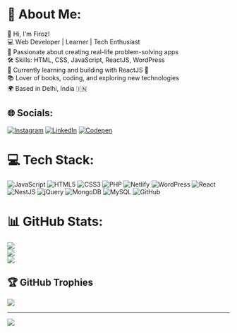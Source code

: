 # 💫 About Me:
👋 Hi, I'm Firoz!<br>💻 Web Developer | Learner | Tech Enthusiast<br>🌟 Passionate about creating real-life problem-solving apps<br>🛠️ Skills: HTML, CSS, JavaScript, ReactJS, WordPress<br>🎯 Currently learning and building with ReactJS 🚀<br>📚 Lover of books, coding, and exploring new technologies<br>🌍 Based in Delhi, India 🇮🇳


## 🌐 Socials:
[![Instagram](https://img.shields.io/badge/Instagram-%23E4405F.svg?logo=Instagram&logoColor=white)](https://instagram.com/sarcastic.firoz) [![LinkedIn](https://img.shields.io/badge/LinkedIn-%230077B5.svg?logo=linkedin&logoColor=white)](https://linkedin.com/in/firoz-ansari-web) [![Codepen](https://img.shields.io/badge/Codepen-000000?style=for-the-badge&logo=codepen&logoColor=white)](https://codepen.io/HeyFiroz) 

# 💻 Tech Stack:
![JavaScript](https://img.shields.io/badge/javascript-%23323330.svg?style=for-the-badge&logo=javascript&logoColor=%23F7DF1E) ![HTML5](https://img.shields.io/badge/html5-%23E34F26.svg?style=for-the-badge&logo=html5&logoColor=white) ![CSS3](https://img.shields.io/badge/css3-%231572B6.svg?style=for-the-badge&logo=css3&logoColor=white) ![PHP](https://img.shields.io/badge/php-%23777BB4.svg?style=for-the-badge&logo=php&logoColor=white) ![Netlify](https://img.shields.io/badge/netlify-%23000000.svg?style=for-the-badge&logo=netlify&logoColor=#00C7B7) ![WordPress](https://img.shields.io/badge/WordPress-%23117AC9.svg?style=for-the-badge&logo=WordPress&logoColor=white) ![React](https://img.shields.io/badge/react-%2320232a.svg?style=for-the-badge&logo=react&logoColor=%2361DAFB) ![NestJS](https://img.shields.io/badge/nestjs-%23E0234E.svg?style=for-the-badge&logo=nestjs&logoColor=white) ![jQuery](https://img.shields.io/badge/jquery-%230769AD.svg?style=for-the-badge&logo=jquery&logoColor=white) ![MongoDB](https://img.shields.io/badge/MongoDB-%234ea94b.svg?style=for-the-badge&logo=mongodb&logoColor=white) ![MySQL](https://img.shields.io/badge/mysql-4479A1.svg?style=for-the-badge&logo=mysql&logoColor=white) ![GitHub](https://img.shields.io/badge/github-%23121011.svg?style=for-the-badge&logo=github&logoColor=white)
# 📊 GitHub Stats:
![](https://github-readme-stats.vercel.app/api?username=CodeFiroz&theme=dark&hide_border=false&include_all_commits=false&count_private=false)<br/>
![](https://github-readme-streak-stats.herokuapp.com/?user=CodeFiroz&theme=dark&hide_border=false)<br/>
![](https://github-readme-stats.vercel.app/api/top-langs/?username=CodeFiroz&theme=dark&hide_border=false&include_all_commits=false&count_private=false&layout=compact)

## 🏆 GitHub Trophies
![](https://github-profile-trophy.vercel.app/?username=CodeFiroz&theme=radical&no-frame=false&no-bg=false&margin-w=4)

---
[![](https://visitcount.itsvg.in/api?id=CodeFiroz&icon=1&color=0)](https://visitcount.itsvg.in)

<!-- Proudly created with GPRM ( https://gprm.itsvg.in ) -->
